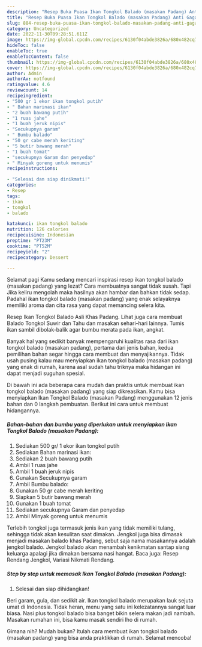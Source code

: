 ```yaml
---
description: "Resep Buka Puasa Ikan Tongkol Balado (masakan Padang) Anti Gagal"
title: "Resep Buka Puasa Ikan Tongkol Balado (masakan Padang) Anti Gagal"
slug: 884-resep-buka-puasa-ikan-tongkol-balado-masakan-padang-anti-gagal
category: Uncategorized
date: 2022-11-30T09:28:51.611Z
image: https://img-global.cpcdn.com/recipes/6130f04abde3826a/680x482cq70/ikan-tongkol-balado-masakan-padang-foto-resep-utama.jpg
hideToc: false
enableToc: true
enableTocContent: false
thumbnail: https://img-global.cpcdn.com/recipes/6130f04abde3826a/680x482cq70/ikan-tongkol-balado-masakan-padang-foto-resep-utama.jpg
cover: https://img-global.cpcdn.com/recipes/6130f04abde3826a/680x482cq70/ikan-tongkol-balado-masakan-padang-foto-resep-utama.jpg
author: Admin
authorAv: notfound
ratingvalue: 4.6
reviewcount: 14
recipeingredient:
- "500 gr 1 ekor ikan tongkol putih"
- " Bahan marinasi ikan"
- "2 buah bawang putih"
- "1 ruas jahe"
- "1 buah jeruk nipis"
- "Secukupnya garam"
- " Bumbu balado"
- "50 gr cabe merah keriting"
- "5 butir bawang merah"
- "1 buah tomat"
- "secukupnya Garam dan penyedap"
- " Minyak goreng untuk menumis"
recipeinstructions:

- "Selesai dan siap dinikmati!"
categories:
- Resep
tags:
- ikan
- tongkol
- balado

katakunci: ikan tongkol balado 
nutrition: 126 calories
recipecuisine: Indonesian
preptime: "PT23M"
cooktime: "PT52M"
recipeyield: "2"
recipecategory: Dessert

---
```



Selamat pagi Kamu sedang mencari inspirasi resep ikan tongkol balado (masakan padang) yang lezat? Cara membuatnya sangat tidak susah. Tapi Jika keliru mengolah maka hasilnya akan hambar dan bahkan tidak sedap. Padahal ikan tongkol balado (masakan padang) yang enak selayaknya memiliki aroma dan cita rasa yang dapat memancing selera kita.


Resep Ikan Tongkol Balado Asli Khas Padang. Lihat juga cara membuat Balado Tongkol Suwir dan Tahu dan masakan sehari-hari lainnya. Tumis ikan sambil dibolak-balik agar bumbu merata pada ikan, angkat.

Banyak hal yang sedikit banyak mempengaruhi kualitas rasa dari ikan tongkol balado (masakan padang), pertama dari jenis bahan, kedua pemilihan bahan segar hingga cara membuat dan menyajikannya. Tidak usah pusing kalau mau menyiapkan ikan tongkol balado (masakan padang) yang enak di rumah, karena asal sudah tahu triknya maka hidangan ini dapat menjadi suguhan spesial.


Di bawah ini ada beberapa cara mudah dan praktis untuk membuat ikan tongkol balado (masakan padang) yang siap dikreasikan. Kamu bisa menyiapkan Ikan Tongkol Balado (masakan Padang) menggunakan 12 jenis bahan dan 0 langkah pembuatan. Berikut ini cara untuk membuat hidangannya.

<!--inarticleads1-->

##### Bahan-bahan dan bumbu yang diperlukan untuk menyiapkan Ikan Tongkol Balado (masakan Padang):

1. Sediakan 500 gr/ 1 ekor ikan tongkol putih
1. Sediakan  Bahan marinasi ikan:
1. Sediakan 2 buah bawang putih
1. Ambil 1 ruas jahe
1. Ambil 1 buah jeruk nipis
1. Gunakan Secukupnya garam
1. Ambil  Bumbu balado:
1. Gunakan 50 gr cabe merah keriting
1. Siapkan 5 butir bawang merah
1. Gunakan 1 buah tomat
1. Sediakan secukupnya Garam dan penyedap
1. Ambil  Minyak goreng untuk menumis


Terlebih tongkol juga termasuk jenis ikan yang tidak memiliki tulang, sehingga tidak akan kesulitan saat dimakan. Jengkol juga bisa dimasak menjadi masakan balado khas Padang, sebut saja nama masakannya adalah jengkol balado. Jengkol balado akan menambah kenikmatan santap siang keluarga apalagi jika dimakan bersama nasi hangat. Baca juga: Resep Rendang Jengkol, Variasi Nikmati Rendang. 

<!--inarticleads2-->

##### Step by step untuk memasak Ikan Tongkol Balado (masakan Padang):


1. Selesai dan siap dihidangkan!

Beri garam, gula, dan sedikit air. Ikan tongkol balado merupakan lauk sejuta umat di Indonesia. Tidak heran, menu yang satu ini kelezatannya sangat luar biasa. Nasi plus tongkol balado bisa banget bikin selera makan jadi nambah. Masakan rumahan ini, bisa kamu masak sendiri lho di rumah. 

Gimana nih? Mudah bukan? Itulah cara membuat ikan tongkol balado (masakan padang) yang bisa anda praktikkan di rumah. Selamat mencoba!
